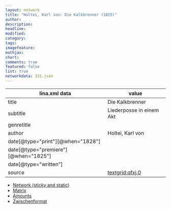 ```yaml
---
layout: network
title: "Holtei, Karl von: Die Kalkbrenner (1825)"
author:
description:
headline:
modified:
category:
tags:
imagefeature: 
mathjax: 
chart: 
comments: true
featured: false
list: true
networkdata: 331.json
---
```

lina.xml data  | value
------------- | -------------
title|Die Kalkbrenner
subtitle|Liederposse in einem Akt
genretitle|
author|Holtei, Karl von
date[@type="print"][@when="1828"]|
date[@type="premiere"][@when="1825"]|
date[@type="written"]|
source|[textgrid:qfxj.0](https://textgridlab.org/1.0/tgcrud-public/rest/textgrid:qfxj.0/data)



* [Network (sticky and static)](/linas/network331)
* [Matrix](/linas/matrix331)
* [Amounts](/linas/amount331)
* [Zwischenformat](/linas/lina331 )
